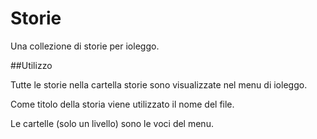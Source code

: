 Storie
======

Una collezione di storie per ioleggo.

##Utilizzo

Tutte le storie nella cartella storie sono visualizzate nel menu di ioleggo.

Come titolo della storia viene utilizzato il nome del file.

Le cartelle (solo un livello) sono le voci del menu.

